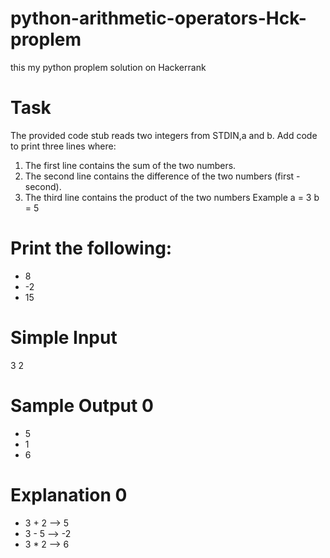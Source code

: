 # python-arithmetic-operators-Hck-proplem
this my python proplem solution on Hackerrank
# Task
The provided code stub reads two integers from STDIN,a and b. Add code to print three lines where:

1. The first line contains the sum of the two numbers.
2. The second line contains the difference of the two numbers (first - second).
3. The third line contains the product of the two numbers
Example
a = 3
b = 5
# Print the following:
- 8
- -2
- 15
# Simple Input
3
2 
# Sample Output 0
- 5
- 1
- 6
# Explanation 0
- 3 + 2 --> 5
- 3 - 5 --> -2
- 3 * 2 --> 6

